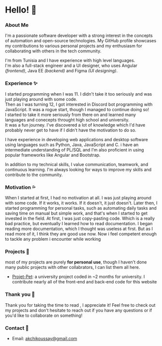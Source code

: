 # Hello! 👋

### About Me 
I'm a passionate software developer with a strong interest in the concepts of automation and open-source technologies. My GitHub profile showcases my contributions to various personal projects and my enthusiasm for collaborating with others in the tech community.

I'm from Tunisia and I have experience with high level languages.  
I'm also a full-stack engineer and a UI designer, who uses Angular *(frontend)*, Java EE *(backend)* and Figma *(UI designing)*.  

### Experience ✨
I started programming when I was 11. I didn't take it too seriously and was just playing around with some code.  
Then as I was turning 12, I got interested in Discord bot programming with JavaScript. It was a rogue start, though I managed to continue doing so!  
I started to take it more seriously from there on and learned many languages and conecepts throught high school and university.  
It was a fun journey. I've discovered a lot of knowledge which I'd have probably never get to have if I didn't have the motivation to do so.  

I have experience in developing web applications and desktop software using languages such as Python, Java, JavaScript and C. i have an intermediate understanding of PL/SQL and I'm also proficient in using popular frameworks like Angular and Bootstrap.

In addition to my technical skills, I value communication, teamwork, and continuous learning. I'm always looking for ways to improve my skills and contribute to the community.

### Motivation 💦
When I started at first, I had no motivation at all. I was just playing around with some code. If it works, it works. If it doesn't, it just doesn't. 
Later then, I started programming for personal tasks, such as automating daily tasks and saving time on manual but simple work, and that's when I started to get invested in the field.
At first, I was just copy-pasting code. Which is a really bad practice, but eventually I learned how to read documentation.
I began reading more documentation, which I thought was useless at first. But as I read more of it, I think they are good use now. Now i feel competent enough to tackle any problem i encounter while working 

### Projects 📑
most of my projects are purely **for personal use**, though I haven't done many public projects with other collabrators, I can list them all here.  
 - [Projet-Pet](https://github.com/Koussay-Akchi/projetpet/): a university project coded in ~2 months for university. I contribute nearly all of the front-end and back-end code for this website
### Thank you 💖
Thank you for taking the time to read , I appreciate it! Feel free to check out my projects and don't hesitate to reach out if you have any questions or if you'd like to collaborate on something!

### Contact 📝
 * Email: akchikoussay@gmail.com
